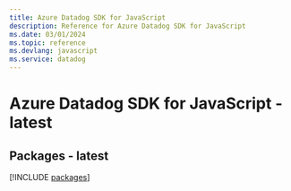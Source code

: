 ```yaml
---
title: Azure Datadog SDK for JavaScript
description: Reference for Azure Datadog SDK for JavaScript
ms.date: 03/01/2024
ms.topic: reference
ms.devlang: javascript
ms.service: datadog
---
```

# Azure Datadog SDK for JavaScript - latest
## Packages - latest
[!INCLUDE [packages](datadog-index.md)]